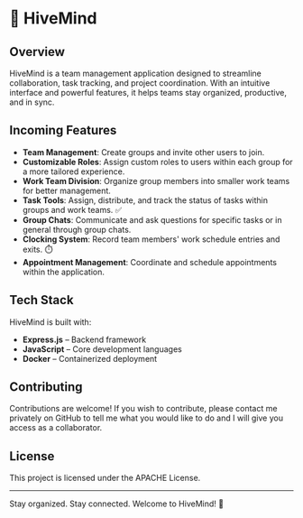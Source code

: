 # 🐝 HiveMind

## Overview
HiveMind is a team management application designed to streamline collaboration, task tracking, and project coordination. With an intuitive interface and powerful features, it helps teams stay organized, productive, and in sync.

## Incoming Features
*   **Team Management**: Create groups and invite other users to join. 
*   **Customizable Roles**: Assign custom roles to users within each group for a more tailored experience. ️
*   **Work Team Division**: Organize group members into smaller work teams for better management. 
*   **Task Tools**: Assign, distribute, and track the status of tasks within groups and work teams. ✅
*   **Group Chats**: Communicate and ask questions for specific tasks or in general through group chats. 
*   **Clocking System**: Record team members' work schedule entries and exits. ⏱️
*   **Appointment Management**: Coordinate and schedule appointments within the application. 

## Tech Stack
HiveMind is built with:
- **Express.js** – Backend framework
- **JavaScript** – Core development languages
- **Docker** – Containerized deployment


## Contributing
Contributions are welcome! If you wish to contribute, please contact me privately on GitHub to tell me what you would like to do and I will give you access as a collaborator. 


## License
This project is licensed under the APACHE License.

---

Stay organized. Stay connected. Welcome to HiveMind! 🚀



